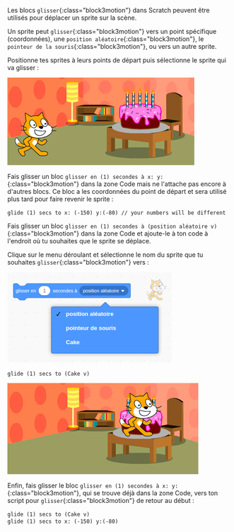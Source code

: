 Les blocs `glisser`{:class="block3motion"} dans Scratch peuvent être utilisés pour déplacer un sprite sur la scène.

Un sprite peut `glisser`{:class="block3motion"} vers un point spécifique (coordonnées), une `position aléatoire`{:class="block3motion"}, le `pointeur de la souris`{:class="block3motion"}, ou vers un autre sprite.

Positionne tes sprites à leurs points de départ puis sélectionne le sprite qui va glisser :

![La scène avec à la fois des sprites de chat et de gâteau dans leur position de départ.](images/example-start.png)

Fais glisser un bloc `glisser en (1) secondes à x: y:`{:class="block3motion"} dans la zone Code mais ne l'attache pas encore à d'autres blocs. Ce bloc a les coordonnées du point de départ et sera utilisé plus tard pour faire revenir le sprite :

```blocks3
glide (1) secs to x: (-150) y:(-80) // your numbers will be different
```

Fais glisser un bloc `glisser en (1) secondes à (position aléatoire v)`{:class="block3motion"} dans la zone Code et ajoute-le à ton code à l'endroit où tu souhaites que le sprite se déplace.

Clique sur le menu déroulant et sélectionne le nom du sprite que tu souhaites `glisser`{:class="block3motion"} vers :

![Le menu déroulant pour le bloc glisser affichant d'autres sprites dans la liste.](images/glide-menu.png)

```blocks3
glide (1) secs to (Cake v)
```

![La scène montrant que le sprite de chat a glissé vers le sprite de gâteau.](images/example-end.png)

Enfin, fais glisser le bloc `glisser en (1) secondes à x: y:`{:class="block3motion"}, qui se trouve déjà dans la zone Code, vers ton script pour `glisser`{:class="block3motion"} de retour au début :

```blocks3
glide (1) secs to (Cake v)
glide (1) secs to x: (-150) y:(-80)
```
